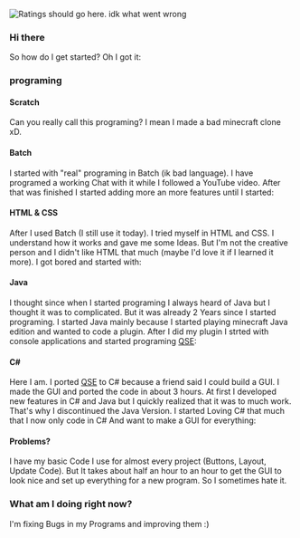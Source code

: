 ![Ratings should go here. idk what went wrong](https://github-readme-stats.vercel.app/api?username=ComputerElite&theme=dark)
### Hi there
So how do I get started? Oh I got it:
### programing
#### Scratch
Can you really call this programing? I mean I made a bad minecraft clone xD.
#### Batch
I started with "real" programing in Batch (ik bad language). I have programed a working Chat with it while I followed a YouTube video. After that was finished I started adding more an more features until I started:
#### HTML & CSS
After I used Batch (I still use it today). I tried myself in HTML and CSS. I understand how it works and gave me some Ideas. But I'm not the creative person and I didn't like HTML that much (maybe I'd love it if I learned it more). I got bored and started with:
#### Java
I thought since when I started programing I always heard of Java but I thought it was to complicated. But it was already 2 Years since I started programing. I started Java mainly because I started playing minecraft Java edition and wanted to code a plugin. After I did my plugin I strted with console applications and started programing [QSE](https://github.com/ComputerElite/QSE):
#### C#
Here I am. I ported [QSE](https://github.com/ComputerElite/QSE) to C# because a friend said I could build a GUI. I made the GUI and ported the code in about 3 hours. At first I developed new features in C# and Java but I quickly realized that it was to much work. That's why I discontinued the Java Version. I started Loving C# that much that I now only code in C# And want to make a GUI for everything:
#### Problems?
I have my basic Code I use for almost every project (Buttons, Layout, Update Code). But It takes about half an hour to an hour to get the GUI to look nice and set up everything for a new program. So I sometimes hate it.
### What am I doing right now?
I'm fixing Bugs in my Programs and improving them :)



<!--
**ComputerElite/ComputerElite** is a ✨ _special_ ✨ repository because its `README.md` (this file) appears on your GitHub profile.

Here are some ideas to get you started:

- 🔭 I’m currently working on ...
- 🌱 I’m currently learning ...
- 👯 I’m looking to collaborate on ...
- 🤔 I’m looking for help with ...
- 💬 Ask me about ...
- 📫 How to reach me: ...
- 😄 Pronouns: ...
- ⚡ Fun fact: ...
-->
